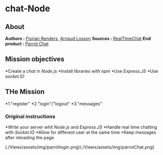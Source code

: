 # chat-Node
## About
**Authors :** [Florian Renders](https://github.com/Deepyflo), [Arnaud Losson](https://github.com/ArnaudLosson)
**Sources :** [RealTImeChat](https://github.com/becodeorg/CRL-Woods-5.33/blob/main/1.TRAIL/03.The-Mountain/Challenge/realTimeChat.md)
**End product :** [Parrot Chat](https://parrotchatbecode.herokuapp.com/)
## Mission objectives

*Create a *chat* in *Node.js*
*Install libraries with *npm*
*Use *Express.JS*
*Use *socket.IO*


## THe Mission

*1."register"
*2."login"/"logout"
*3."messages"

### Original instructions

*Write your server whit *Node.js* and *Express.JS*
*Handle real time chatting with *Socket.IO*
*Allow for different user at the same time
*Keep messages after reloading the page
 

(./Views/assets/img/parrotlogin.png)(./Views/assets/img/parrotChat.png)
